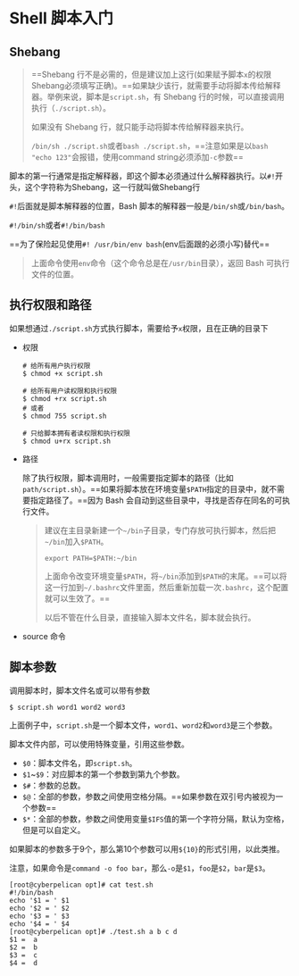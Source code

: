 # Shell 脚本入门

## Shebang

> ==Shebang 行不是必需的，但是建议加上这行(如果赋予脚本`x`的权限Shebang必须填写正确)。==如果缺少该行，就需要手动将脚本传给解释器。举例来说，脚本是`script.sh`，有 Shebang 行的时候，可以直接调用执行（`./script.sh`）。
>
> 如果没有 Shebang 行，就只能手动将脚本传给解释器来执行。
>
> `/bin/sh ./script.sh`或者`bash ./script.sh`，==注意如果是以`bash "echo 123"`会报错，使用command string必须添加`-c`参数==

脚本的第一行通常是指定解释器，即这个脚本必须通过什么解释器执行。以`#!`开头，这个字符称为Shebang，这一行就叫做Shebang行

`#!`后面就是脚本解释器的位置，Bash 脚本的解释器一般是`/bin/sh`或`/bin/bash`。

`#!/bin/sh`或者`#!/bin/bash`

==为了保险起见使用`#! /usr/bin/env bash`(env后面跟的必须小写)替代==

> 上面命令使用`env`命令（这个命令总是在`/usr/bin`目录），返回 Bash 可执行文件的位置。

## 执行权限和路径

如果想通过`./script.sh`方式执行脚本，需要给予`x`权限，且在正确的目录下

- 权限

  ```
  # 给所有用户执行权限
  $ chmod +x script.sh
  
  # 给所有用户读权限和执行权限
  $ chmod +rx script.sh
  # 或者
  $ chmod 755 script.sh
  
  # 只给脚本拥有者读权限和执行权限
  $ chmod u+rx script.sh
  ```

- 路径

  除了执行权限，脚本调用时，一般需要指定脚本的路径（比如`path/script.sh`）。==如果将脚本放在环境变量`$PATH`指定的目录中，就不需要指定路径了。==因为 Bash 会自动到这些目录中，寻找是否存在同名的可执行文件。

  > 建议在主目录新建一个`~/bin`子目录，专门存放可执行脚本，然后把`~/bin`加入`$PATH`。
  >
  > ```
  > export PATH=$PATH:~/bin
  > ```
  >
  > 上面命令改变环境变量`$PATH`，将`~/bin`添加到`$PATH`的末尾。==可以将这一行加到`~/.bashrc`文件里面，然后重新加载一次`.bashrc`，这个配置就可以生效了。==
  >
  > 以后不管在什么目录，直接输入脚本文件名，脚本就会执行。

- source 命令

## 脚本参数

调用脚本时，脚本文件名或可以带有参数

```
$ script.sh word1 word2 word3
```

上面例子中，`script.sh`是一个脚本文件，`word1`、`word2`和`word3`是三个参数。

脚本文件内部，可以使用特殊变量，引用这些参数。

- `$0`：脚本文件名，即`script.sh`。
- `$1`~`$9`：对应脚本的第一个参数到第九个参数。
- `$#`：参数的总数。
- `$@`：全部的参数，参数之间使用空格分隔。==如果参数在双引号内被视为一个参数==
- `$*`：全部的参数，参数之间使用变量`$IFS`值的第一个字符分隔，默认为空格，但是可以自定义。

如果脚本的参数多于9个，那么第10个参数可以用`${10}`的形式引用，以此类推。

注意，如果命令是`command -o foo bar`，那么`-o`是`$1`，`foo`是`$2`，`bar`是`$3`。

```
[root@cyberpelican opt]# cat test.sh 
#!/bin/bash
echo '$1 = ' $1
echo '$2 = ' $2
echo '$3 = ' $3
echo '$4 = ' $4
[root@cyberpelican opt]# ./test.sh a b c d
$1 =  a
$2 =  b
$3 =  c
$4 =  d
```

